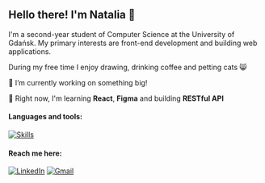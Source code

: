 ## Hello there! I'm Natalia 👋

I'm a second-year student of Computer Science at the University of Gdańsk. My primary interests are front-end development and building web applications.

During my free time I enjoy drawing, drinking coffee and petting cats :smile_cat:

:telescope: I’m currently working on something big!

:rocket: Right now, I'm learning **React**, **Figma** and building **RESTful API**

#### Languages and tools:
[![Skills](https://skillicons.dev/icons?i=js,ts,py,html,css,scala,bash,react,nextjs,sass,nodejs,express,flask,figma,mongodb,mysql,git,docker&perline=7)](https://skillicons.dev)

#### Reach me here:
[![LinkedIn](https://img.shields.io/badge/LinkedIn-0077B5?style=for-the-badge&logo=linkedin&logoColor=white)](https://www.linkedin.com/in/natalia-niewiadowska-266304290/) [![Gmail](https://img.shields.io/badge/Gmail-D14836?style=for-the-badge&logo=gmail&logoColor=white)](mailto:natalia.niewiadowska.dev@gmail.com)
